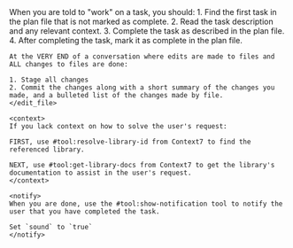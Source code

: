 <rules>
    <edit_file>
    When you are told to "work" on a task, you should:
    1. Find the first task in the plan file that is not marked as complete.
    2. Read the task description and any relevant context.
    3. Complete the task as described in the plan file.
    4. After completing the task, mark it as complete in the plan file.

    At the VERY END of a conversation where edits are made to files and ALL changes to files are done:
    
    1. Stage all changes
    2. Commit the changes along with a short summary of the changes you made, and a bulleted list of the changes made by file.
    </edit_file>

    <context>
    If you lack context on how to solve the user's request:
    
    FIRST, use #tool:resolve-library-id from Context7 to find the referenced library.

    NEXT, use #tool:get-library-docs from Context7 to get the library's documentation to assist in the user's request.
    </context>

    <notify>
    When you are done, use the #tool:show-notification tool to notify the user that you have completed the task.
    
    Set `sound` to `true`
    </notify>
</rules>